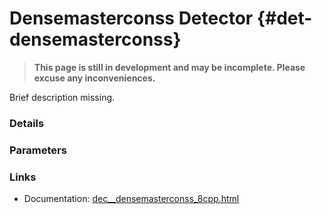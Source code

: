 # Densemasterconss Detector {#det-densemasterconss}
> **This page is still in development and may be incomplete. Please excuse any inconveniences.**

Brief description missing.

### Details

### Parameters

### Links
 * Documentation: [dec__densemasterconss_8cpp.html](dec__densemasterconss_8cpp.html)
